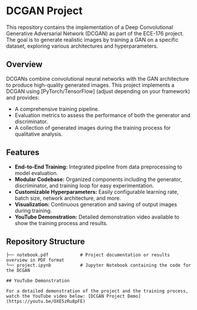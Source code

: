 # DCGAN Project

This repository contains the implementation of a Deep Convolutional Generative Adversarial Network (DCGAN) as part of the ECE-176 project. The goal is to generate realistic images by training a GAN on a specific dataset, exploring various architectures and hyperparameters.

## Overview

DCGANs combine convolutional neural networks with the GAN architecture to produce high-quality generated images. This project implements a DCGAN using [PyTorch/TensorFlow] (adjust depending on your framework) and provides:
- A comprehensive training pipeline.
- Evaluation metrics to assess the performance of both the generator and discriminator.
- A collection of generated images during the training process for qualitative analysis.

## Features

- **End-to-End Training:** Integrated pipeline from data preprocessing to model evaluation.
- **Modular Codebase:** Organized components including the generator, discriminator, and training loop for easy experimentation.
- **Customizable Hyperparameters:** Easily configurable learning rate, batch size, network architecture, and more.
- **Visualization:** Continuous generation and saving of output images during training.
- **YouTube Demonstration:** Detailed demonstration video available to show the training process and results.

## Repository Structure

```plaintext
├── notebook.pdf            # Project documentation or results overview in PDF format
└── project.ipynb           # Jupyter Notebook containing the code for the DCGAN

## YouTube Demonstration

For a detailed demonstration of the project and the training process, watch the YouTube video below: [DCGAN Project Demo](https://youtu.be/OXE5zRu8pFE)
